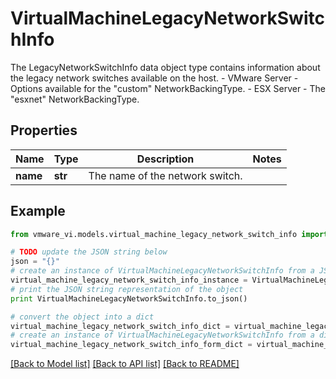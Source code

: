 # VirtualMachineLegacyNetworkSwitchInfo

The LegacyNetworkSwitchInfo data object type contains information about the legacy network switches available on the host. - VMware Server - Options available for the \"custom\" NetworkBackingType. - ESX Server - The \"esxnet\" NetworkBackingType. 

## Properties
Name | Type | Description | Notes
------------ | ------------- | ------------- | -------------
**name** | **str** | The name of the network switch.  | 

## Example

```python
from vmware_vi.models.virtual_machine_legacy_network_switch_info import VirtualMachineLegacyNetworkSwitchInfo

# TODO update the JSON string below
json = "{}"
# create an instance of VirtualMachineLegacyNetworkSwitchInfo from a JSON string
virtual_machine_legacy_network_switch_info_instance = VirtualMachineLegacyNetworkSwitchInfo.from_json(json)
# print the JSON string representation of the object
print VirtualMachineLegacyNetworkSwitchInfo.to_json()

# convert the object into a dict
virtual_machine_legacy_network_switch_info_dict = virtual_machine_legacy_network_switch_info_instance.to_dict()
# create an instance of VirtualMachineLegacyNetworkSwitchInfo from a dict
virtual_machine_legacy_network_switch_info_form_dict = virtual_machine_legacy_network_switch_info.from_dict(virtual_machine_legacy_network_switch_info_dict)
```
[[Back to Model list]](../README.md#documentation-for-models) [[Back to API list]](../README.md#documentation-for-api-endpoints) [[Back to README]](../README.md)


